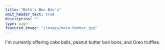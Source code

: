 ```yaml
---
title: "Beth's Bon Bon's"
omit_header_text: true
description: ""
type: page
featured_image: "/images/main-banner.jpg"
---
```

I'm currently offering cake balls, peanut butter bon bons, and Oreo truffles.
